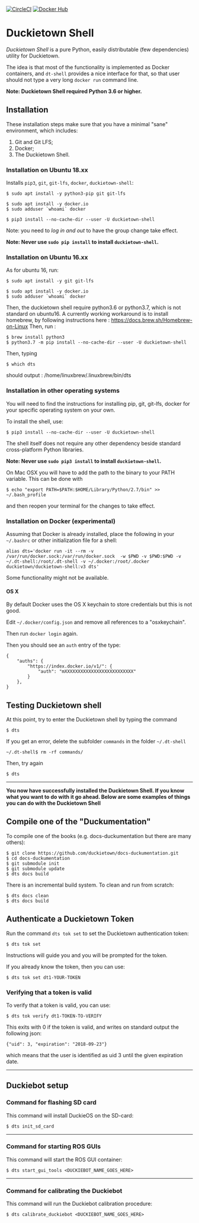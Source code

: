 [![CircleCI](https://circleci.com/gh/duckietown/duckietown-shell.svg?style=shield)](https://circleci.com/gh/duckietown/duckietown-shell) 
[![Docker Hub](https://img.shields.io/docker/pulls/duckietown/duckietown-shell.svg)](https://hub.docker.com/r/duckietown/duckietown-shell/)

# Duckietown Shell

*Duckietown Shell* is a pure Python, easily distributable (few dependencies) utility for Duckietown.

The idea is that most of the functionality is implemented as Docker containers, and `dt-shell` provides a nice interface for that, so that user should not type a very long `docker run` command line.

**Note: Duckietown Shell required Python 3.6 or higher.**
 
## Installation

These installation steps make sure that you have a minimal "sane" environment, which includes:

1. Git and Git LFS;
2. Docker;
3. The Duckietown Shell.


### Installation on Ubuntu 18.xx

Installs `pip3`, `git`, `git-lfs`, `docker`, `duckietown-shell`:

    $ sudo apt install -y python3-pip git git-lfs
    
    $ sudo apt install -y docker.io
    $ sudo adduser `whoami` docker
    
    $ pip3 install --no-cache-dir --user -U duckietown-shell
    
Note: you need to *log in and out* to have the group change take effect.

**Note: Never use `sudo pip install` to install `duckietown-shell`.**

### Installation on Ubuntu 16.xx

As for ubuntu 16, run:

    $ sudo apt install -y git git-lfs
    
    $ sudo apt install -y docker.io
    $ sudo adduser `whoami` docker

Then, the duckietown shell require python3.6 or python3.7, which is not standard on ubuntu16.
A currently working workaround is to install homebrew, by following instructions here : https://docs.brew.sh/Homebrew-on-Linux
Then, run :

    $ brew install python3
    $ python3.7 -m pip install --no-cache-dir --user -U duckietown-shell

Then, typing 

    $ which dts

should output : /home/linuxbrew/.linuxbrew/bin/dts


### Installation in other operating systems

You will need to find the instructions for installing pip, git, git-lfs, docker for your specific operating system on your own.

To install the shell, use:

    $ pip3 install --no-cache-dir --user -U duckietown-shell

The shell itself does not require any other dependency beside standard cross-platform Python libraries.

**Note: Never use `sudo pip3 install` to install `duckietown-shell`.**


On Mac OSX you will have to add the path to the binary to your PATH variable. 
This can be done with 

    $ echo "export PATH=$PATH:$HOME/Library/Python/2.7/bin" >> ~/.bash_profile

and then reopen your terminal for the changes to take effect.


### Installation on Docker (experimental)

Assuming that Docker is already installed, place the following
in your `~/.bashrc` or other initialization file for a shell:

    alias dts='docker run -it --rm -v /var/run/docker.sock:/var/run/docker.sock  -w $PWD -v $PWD:$PWD -v ~/.dt-shell:/root/.dt-shell -v ~/.docker:/root/.docker duckietown/duckietown-shell:v3 dts'

Some functionality might not be available.


#### OS X

By default Docker uses the OS X keychain to store credentials but this is not good.

Edit `~/.docker/config.json` and remove all references to a "osxkeychain".

Then run `docker login` again.

Then you should see an `auth` entry of the type:

    {
        "auths": {
            "https://index.docker.io/v1/": {
                "auth": "mXXXXXXXXXXXXXXXXXXXXXXXXXX"
            }
        },
    }

## Testing Duckietown shell

At this point, try to enter the Duckietown shell by typing the command

    $ dts

If you get an error, delete the subfolder `commands` in the folder `~/.dt-shell` 

    ~/.dt-shell$ rm -rf commands/

Then, try again

    $ dts

-----------------------

**You now have successfully installed the Duckietown Shell. If you know what you want to do with it go ahead. Below are some examples of things you can do with the Duckietown Shell** 

## Compile one of the "Duckumentation"

To compile one of the books (e.g. docs-duckumentation but there are many others):

    $ git clone https://github.com/duckietown/docs-duckumentation.git
    $ cd docs-duckumentation
    $ git submodule init
    $ git submodule update
    $ dts docs build

There is an incremental build system. To clean and run from scratch:

    $ dts docs clean
    $ dts docs build
  

## Authenticate a Duckietown Token

Run the command `dts tok set` to set the Duckietown authentication token:

    $ dts tok set  

Instructions will guide you and you will be prompted for the token.

If you already know the token, then you can use:

    $ dts tok set dt1-YOUR-TOKEN
    
### Verifying that a token is valid

To verify that a token is valid, you can use:

    $ dts tok verify dt1-TOKEN-TO-VERIFY
    
This exits with 0 if the token is valid, and writes on standard output the following json:

    {"uid": 3, "expiration": "2018-09-23"}
    
which means that the user is identified as uid 3 until the given expiration date.
 

-----------------------

## Duckiebot setup

### Command for flashing SD card

This command will install DuckieOS on the SD-card:

    $ dts init_sd_card

-----------------------

### Command for starting ROS GUIs

This command will start the ROS GUI container:

    $ dts start_gui_tools <DUCKIEBOT_NAME_GOES_HERE>

-----------------------

### Command for calibrating the Duckiebot

This command will run the Duckiebot calibration procedure:

    $ dts calibrate_duckiebot <DUCKIEBOT_NAME_GOES_HERE>

